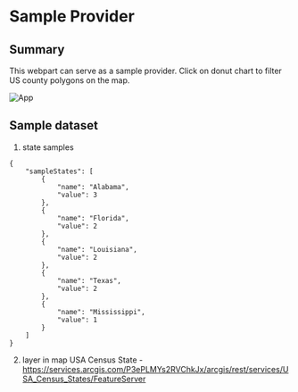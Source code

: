 # Sample Provider
## Summary

This webpart can serve as a sample provider. Click on donut chart to filter US county polygons on the map.

![App](./sampleProvider.gif)


## Sample dataset
1. state samples
```
{
    "sampleStates": [
        {
            "name": "Alabama",
            "value": 3
        },
        {
            "name": "Florida",
            "value": 2
        },
        {
            "name": "Louisiana",
            "value": 2
        },
        {
            "name": "Texas",
            "value": 2
        },
        {
            "name": "Mississippi",
            "value": 1
        }
    ]
}
```
2. layer in map
USA Census State - https://services.arcgis.com/P3ePLMYs2RVChkJx/arcgis/rest/services/USA_Census_States/FeatureServer
